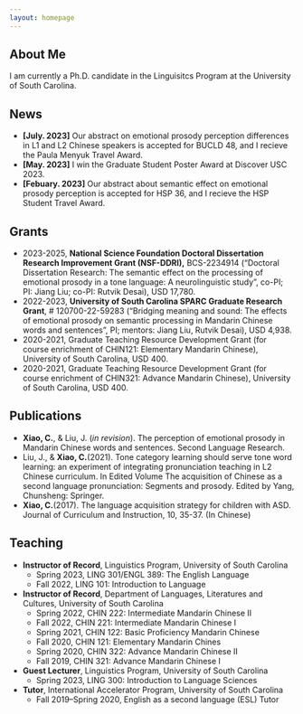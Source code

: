 ```yaml
---
layout: homepage
---
```


## About Me

I am currently a Ph.D. candidate in the Linguisitcs Program at the University of South Carolina.

## News

- **[July. 2023]** Our abstract on emotional prosody perception differences in L1 and L2 Chinese speakers is accepted for BUCLD 48, and I recieve the Paula Menyuk Travel Award.
- **[May. 2023]** I win the Graduate Student Poster Award at Discover USC 2023.
- **[Febuary. 2023]** Our abstract about semantic effect on emotional prosody perception is accepted for HSP 36, and I recieve the HSP Student Travel Award.

## Grants
- 2023-2025, **National Science Foundation Doctoral Dissertation Research Improvement Grant (NSF-DDRI),** BCS-2234914 (“Doctoral Dissertation Research: The semantic effect on the processing of emotional prosody in a tone language: A neurolinguistic study”, co-PI; PI: Jiang Liu; co-PI: Rutvik Desai), USD 17,780.
- 2022-2023, **University of South Carolina SPARC Graduate Research Grant**, # 120700-22-59283 (“Bridging meaning and sound: The effects of emotional prosody on semantic processing in Mandarin Chinese words and sentences”, PI; mentors: Jiang Liu, Rutvik Desai), USD 4,938.
- 2020-2021, Graduate Teaching Resource Development Grant (for course enrichment of CHIN121: Elementary Mandarin Chinese), University of South Carolina, USD 400.
- 2020-2021, Graduate Teaching Resource Development Grant (for course enrichment of CHIN321: Advance Mandarin Chinese), University of South Carolina, USD 400.
  
## Publications

- **Xiao, C.**, & Liu, J. (*in revision*). The perception of emotional prosody in Mandarin Chinese words and sentences. Second Language Research.
- Liu, J., & **Xiao, C.**(2021). Tone category learning should serve tone word learning: an experiment of integrating pronunciation teaching in L2 Chinese curriculum. In Edited Volume The acquisition of Chinese as a second language pronunciation: Segments and prosody. Edited by Yang, Chunsheng: Springer. 
- **Xiao, C.**(2017). The language acquisition strategy for children with ASD. Journal of Curriculum and Instruction, 10, 35-37. (In Chinese)

## Teaching 

- **Instructor of Record**, Linguistics Program, University of South Carolina
  - Spring 2023,			          LING 301/ENGL 389: The English Language
  - Fall 2022,			            LING 101: Introduction to Language 
- **Instructor of Record**, Department of Languages, Literatures and Cultures, University of South Carolina
  - Spring 2022,			          CHIN 222: Intermediate Mandarin Chinese II
  - Fall 2022,			            CHIN 221: Intermediate Mandarin Chinese I
  - Spring 2021,			          CHIN 122: Basic Proficiency Mandarin Chinese
  - Fall 2020,			            CHIN 121: Elementary Mandarin Chines
  - Spring 2020,			          CHIN 322: Advance Mandarin Chinese II
  - Fall 2019,			            CHIN 321: Advance Mandarin Chinese I
- **Guest Lecturer**, Linguistics Program, University of South Carolina
  - Spring 2023,			          LING 300: Introduction to Language Sciences
- **Tutor**, International Accelerator Program, University of South Carolina
  - Fall 2019–Spring 2020,		  English as a second language (ESL) Tutor


